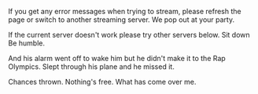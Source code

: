 If you get any error messages when trying to stream, please refresh the page or switch to another streaming server. We pop out at your party.

If the current server doesn't work please try other servers below. Sit down Be humble.

And his alarm went off to wake him but he didn't make it to the Rap Olympics. Slept through his plane and he missed it.

Chances thrown. Nothing's free. What has come over me.